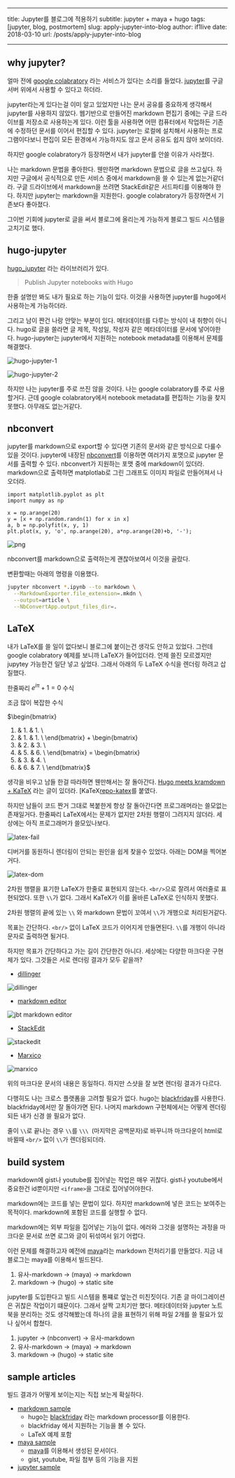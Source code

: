 
---
title: Jupyter를 블로그에 적용하기
subtitle: jupyter + maya + hugo
tags: [jupyter, blog, postmortem]
slug: apply-jupyter-into-blog
author: if1live
date: 2018-03-10
url: /posts/apply-jupyter-into-blog

---

## why jupyter?

얼마 전에 [google colabratory][site-colab] 라는 서비스가 있다는 소리를 들었다.
[jupyter][site-jupyter]를 구글 서버 위에서 사용할 수 있다고 하더라.

jupyter라는게 있다는걸 이미 알고 있었지만 나는 문서 공유를 중요하게 생각해서 jupyter를 사용하지 않았다.
웹기반으로 만들어진 markdown 편집기 중에는 구글 드라이브를 저장소로 사용하는게 있다.
이런 툴을 사용하면 어떤 컴퓨터에서 작업하든 기존에 수정하던 문서를 이어서 편집할 수 있다.
jupyter는 로컬에 설치해서 사용하는 프로그램이다보니 편집이 모든 환경에서 가능하지도 않고 문서 공유도 쉽지 않아 보이더라.

하지만 google colabratory가 등장하면서 내가 jupyter를 안쓸 이유가 사라졌다.

나는 markdown 문법을 좋아한다.
웬만하면 markdown 문법으로 글을 쓰고싶다.
하지만 구글에서 공식적으로 만든 서비스 중에서 markdown을 쓸 수 있는게 없는거같더라.
구글 드라이브에서 markdown을 쓰려면 StackEdit같은 서드파티를 이용해야 한다.
하지만 jupyter는 markdown을 지원한다.
google colabratory가 등장하면서 기존보다 좋아졌다. 

그이번 기회에 jupyter로 글을 써서 블로그에 올리는게 가능하게 블로그 빌드 시스템을 고치기로 했다.

[site-colab]: https://colab.research.google.com
[site-jupyter]: http://jupyter.org


## hugo-jupyter

[hugo_jupyter][repo-hugo-jupyter] 라는 라이브러리가 있다.

> Publish Jupyter notebooks with Hugo

한줄 설명만 봐도 내가 필요로 하는 기능이 있다.
이것을 사용하면 jupyter를 hugo에서 사용하는게 가능하더라.

그리고 남이 짠건 나랑 안맞는 부분이 있다. 메타데이터를 다루는 방식이 내 취향이 아니다.
hugo로 글을 쓸라면 글 제목, 작성일, 작성자 같은 메타데이터를 문서에 넣어야한다.
hugo-jupyter는 jupyter에서 지원하는 notebook metadata를 이용해서 문제를 해결했다.

![hugo-jupyter-1](hugo-jupyter-1.png)

![hugo-jupyter-2](hugo-jupyter-2.png)

하지만 나는 jupyter를 주로 쓰진 않을 것이다.
나는 google colabratory를 주로 사용할거다.
근데 google colabratory에서 notebook metadata를 편집하는 기능을 찾지 못했다.
아무래도 없는거같다.

[repo-hugo-jupyter]: https://github.com/knowsuchagency/hugo_jupyter


## nbconvert

jupyter를 markdown으로 export할 수 있다면 기존의 문서와 같은 방식으로 다룰수 있을 것이다.
jupyter에 내장된 [nbconvert][repo-nbconvert]를 이용하면 여러가지 포맷으로 jupyter 문서를 출력할 수 있다. 
nbconvert가 지원하는 포맷 중에 markdown이 있더라.
markdown으로 출력하면 matplotlab로 그린 그래프도 이미지 파일로 만들어져서 나오더라.

[repo-nbconvert]: https://github.com/jupyter/nbconvert



```
import matplotlib.pyplot as plt
import numpy as np

x = np.arange(20)
y = [x + np.random.randn(1) for x in x]
a, b = np.polyfit(x, y, 1)
plt.plot(x, y, 'o', np.arange(20), a*np.arange(20)+b, '-');
```


![png](./article_4_0.png)


nbconvert를 markdown으로 출력하는게 괜찮아보여서 이것을 골랐다.

변환할때는 아래의 명령을 이용했다.

```bash
jupyter nbconvert *.ipynb --to markdown \
  --MarkdownExporter.file_extension=.mkdn \
  --output=article \
  --NbConvertApp.output_files_dir=.
```

## LaTeX

내가 LaTeX를 쓸 일이 없다보니 블로그에 붙이는건 생각도 안하고 있었다.
그런데 google colabratory 예제를 보니까 LaTeX가 들어있더라.
언제 쓸진 모르겠지만 jupytey 가능한건 일단 넣고 싶었다.
그래서 아래의 두 LaTeX 수식을 렌더링 하려고 삽질했다.

한줄짜리 $e^{i\pi} + 1 = 0$ 수식

조금 많이 복잡한 수식

$\begin{bmatrix}
  1. & 1. & 1. \\
  1. & 1. & 1. \\
\end{bmatrix} +
\begin{bmatrix}
  1. & 2. & 3. \\
  4. & 5. & 6. \\
\end{bmatrix} =
\begin{bmatrix}
  2. & 3. & 4. \\
  5. & 6. & 7. \\
\end{bmatrix}$

생각을 비우고 남들 한걸 따라하면 웬만해서는 잘 돌아간다.
[Hugo meets kramdown + KaTeX](https://takuti.me/note/hugo-kramdown-and-katex/) 라는 글이 있더라.
[KaTeX[repo-katex]를 붙였다.

하지만 남들이 코드 짠거 그대로 복붙한게 항상 잘 돌아간다면 프로그래머라는 쓸모없는 존재일거다.
한줄짜리 LaTeX에서는 문제가 없지만 2차원 행렬이 그려지지 않더라.
세상에는 아직 프로그래머가 쓸모있나보다.

![latex-fail](latex-fail.png)


디버거를 동원하니 렌더링이 안되는 원인을 쉽게 찾을수 있었다.
아래는 DOM을 찍어본거다.

![latex-dom](latex-dom.png)

2차원 행렬을 표기한 LaTeX가 한줄로 표현되지 않는다.
`<br/>`으로 잘려서 여러줄로 표현되었다. 또한 `\\`가 없다.
그래서 KaTeX가 이를 올바른 LaTeX로 인식하지 못했다.

2차원 행렬의 끝에 있는 `\\` 와 markdown 문법이 꼬여서 `\\`가 개행으로 처리된거같다.

목표는 간단하다. 
`<br/>` 없이 LaTeX 코드가 이어지게 만들면된다. 
`\\`를 개행이 아니라 문자로 출력하면 될거다.

하지만 목표가 간단하다고 가는 길이 간단한건 아니다.
세상에는 다양한 마크다운 구현체가 있다.
그것들은 서로 렌더링 결과가 모두 같을까?

* [dillinger](https://dillinger.io/)

![dillinger](demo-dillinger-crop.png)

* [markdown editor](http://jbt.github.io/markdown-editor/)

![jbt markdown editor](demo-jbt-markdown-editor-crop.png)

* [StackEdit](https://stackedit.io/app)

![stackedit](demo-stackedit-crop.png)

* [Marxico](https://marxi.co/)

![marxico](demo-marxico-crop.png)

위의 마크다운 문서의 내용은 동일하다. 
하지만 스샷을 잘 보면 렌더링 결과가 다르다.

다행히도 나는 크로스 플랫폼을 고려할 필요가 없다.
hugo는 [blackfriday][repo-blackfriday]를 사용한다. blackfriday에서만 잘 돌아가면 된다.
나머지 markdown 구현체에서는 어떻게 렌더링되든 내가 신경 쓸 필요가 없다.

줄이 `\\`로 끝나는 경우 `\\`를 `\\\ `(마지막은 공백문자)로 바꾸니까 마크다운이 html로 바뀔때 `<br/>` 없이 `\\`가 렌더링되더라.


[repo-blackfriday]: https://github.com/russross/blackfriday
[repo-katex]: https://github.com/Khan/KaTeX


## build system

markdown에 gist나 youtube를 집어넣는 작업은 매우 귀찮다.
gist나 youtube에서 중요한건 id뿐이지만 `<iframe>`을 그대로 집어넣어야한다.

markdown에는 코드를 넣는 문법이 있다.
하지만 markdown에 넣은 코드는 보여주는 목적이다.
markdown에 포함된 코드를 실행할 수 없다.

markdown에는 외부 파일을 집어넣는 기능이 없다.
에러와 그것을 설명하는 과정을 마크다운 문서로 쓰면 로그와 글이 뒤섞여서 읽기 어렵다.

이런 문제를 해결하고자 예전에 [maya][repo-maya]라는 markdown 전처리기를 만들었다.
지금 내 블로그는 maya를 이용해서 빌드된다.

1. 유사-markdown -> (maya) -> markdown
2. markdown -> (hugo) -> static site

jupyter를 도입한다고 빌드 시스템을 통쨰로 엎는건 미친짓이다.
기존 글 마이그레이션은 귀찮은 작업이기 떄문이다. 그래서 살짝 고치기만 했다.
메타데이터와 jupyter 노트북을 분리하는 것도 생각해봤는데 하나의 글을 표현하기 위해 파일 2개를 쓸 필요가 있나 싶어서 합쳤다.

1. jupyter -> (nbconvert) -> 유사-markdown
2. 유사-markdown -> (maya) -> markdown
3. markdown -> (hugo) -> static site

[repo-maya]: https://github.com/if1live/maya

## sample articles

빌드 결과가 어떻게 보이는지는 직접 보는게 확실하다.


* [markdown sample][sample-markdown]
  * hugo는 [blackfriday][repo-blackfriday] 라는 markdown processor를 이용한다.
  * blackfriday 에서 지원하는 기능을 볼 수 있다.
  * LaTeX 예제 포함
* [maya sample][sample-maya]
  * [maya][repo-maya]를 이용해서 생성된 문서이다.
  * gist, youtube, 파일 첨부 등의 기능을 지원
* [jupyter sample][sample-jupyter]

[sample-markdown]: /posts/markdown-test/
[sample-maya]: /posts/maya-test/
[sample-jupyter]: /posts/jupyter-test/

[repo-maya]: https://github.com/if1live/maya
[repo-blackfriday]: https://github.com/russross/blackfriday

